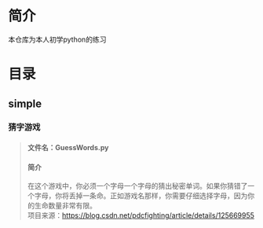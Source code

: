 # 简介  
本仓库为本人初学python的练习  
# 目录  
## simple  
### 猜字游戏  
>#### 文件名：GuessWords.py  
>#### 简介  
>在这个游戏中，你必须一个字母一个字母的猜出秘密单词。如果你猜错了一个字母，你将丢掉一条命。正如游戏名那样，你需要仔细选择字母，因为你的生命数量非常有限。  
>项目来源：https://blog.csdn.net/pdcfighting/article/details/125669955
